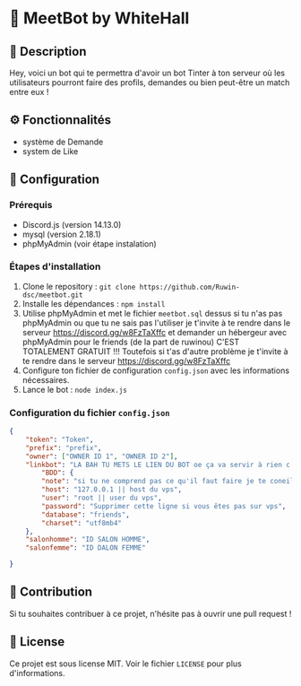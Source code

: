 # :robot: **MeetBot by WhiteHall**

## :pencil: **Description**
Hey, voici un bot qui te permettra d'avoir un bot Tinter à ton serveur où les utilisateurs pourront faire des profils, demandes ou bien peut-être un match entre eux !

## :gear: **Fonctionnalités**
- système de Demande
- system de Like

## :wrench: **Configuration**

### **Prérequis**
- Discord.js (version 14.13.0)
- mysql (version 2.18.1)
- phpMyAdmin (voir étape instalation)

### **Étapes d'installation**
1. Clone le repository : `git clone https://github.com/Ruwin-dsc/meetbot.git`
2. Installe les dépendances : `npm install`
3. Utilise phpMyAdmin et met le fichier `meetbot.sql` dessus si tu n'as pas phpMyAdmin ou que tu ne sais pas l'utiliser je t'invite à te rendre dans le serveur https://discord.gg/w8FzTaXffc et demander un hébergeur avec phpMyAdmin pour le friends (de la part de ruwinou) C'EST TOTALEMENT GRATUIT !!! Toutefois si t'as d'autre problème je t'invite à te rendre dans le serveur https://discord.gg/w8FzTaXffc
4. Configure ton fichier de configuration `config.json` avec les informations nécessaires.
5. Lance le bot : `node index.js`

### **Configuration du fichier `config.json`**
```json
{
    "token": "Token",
    "prefix": "prefix",
    "owner": ["OWNER ID 1", "OWNER ID 2"],
    "linkbot": "LA BAH TU METS LE LIEN DU BOT oe ça va servir à rien c juste pour le style", 
        "BDD": {
        "note": "si tu ne comprend pas ce qu'il faut faire je te coneille d'aller voir le readme du github ou rejoindre le support https://discord.gg/w8FzTaXffc",
        "host": "127.0.0.1 || host du vps",     
        "user": "root || user du vps",
        "password": "Supprimer cette ligne si vous êtes pas sur vps",
        "database": "friends",
        "charset": "utf8mb4"
    },
    "salonhomme": "ID SALON HOMME",
    "salonfemme": "ID DALON FEMME"  

}
```

## :raised_hands: **Contribution**
Si tu souhaites contribuer à ce projet, n'hésite pas à ouvrir une pull request !

## :page_facing_up: **License**
Ce projet est sous license MIT. Voir le fichier `LICENSE` pour plus d'informations.
